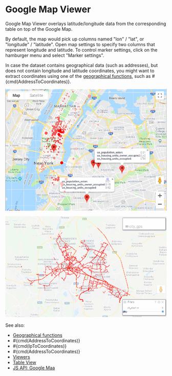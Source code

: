 <!-- TITLE: Google Map Viewer -->
<!-- SUBTITLE: -->

# Google Map Viewer

Google Map Viewer overlays latitude/longitude data from the corresponding table
on top of the Google Map. 

By default, the map would pick up columns named "lon" / "lat", or "longitude" / "latitude".
Open map settings to specify two columns that represent longitude and latitude. To
control marker settings, click on the hamburger menu and select "Marker settings". 

In case the dataset contains geographical data (such as addresses), but does not
contain longitude and latitude coordinates, you might want to extract coordinates using
one of the [geographical functions](/functions?q=%23geo), 
such as #{cmd(AddressToCoordinates)}.

![Google Map](../uploads/viewers/google-map.png "Google Map")

![Map big data](google-map-city-perf.gif "Map big data")
   
See also: 
  
* [Geographical functions]()
* #{cmd(AddressToCoordinates)}
* #{cmd(IpToCoordinates)}
* #{cmd(AddressToCoordinates)}
* [Viewers](../viewers/viewers.md)
* [Table View](../views/table-view.md)
* [JS API: Google Maa](https://public.datagrok.ai/js/samples/ui/viewers/google-map)